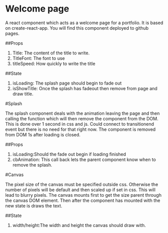
# Welcome page

A react component which acts as a welcome page for a portfolio. It is based on create-react-app. You will find this component deployed to github pages. 

##Props

 1. Title: The content of the title to write. 
 2. TitleFont: The font to use 
 3. titleSpeed: How quickly to write the title


 ##State

 1. isLoading: The splash page should begin to fade out
 2. isShowTitle: Once the splash has fadeout then remove from page and draw title.
 

#Splash 

The splash component deals with the animation leaving the page and then calling the function which will then remove the component from the DOM. 
This is done over 1 second in css and js. Could connect to transitionend event but there is no need for that right now. The component is removed from
DOM 1s after loading is closed.


##Props

 1. isLoading:Should the fade out begin if loading finished
 2. cbAnimation: This call back lets the parent component know when to remove the splash.


#Canvas 

The pixel size of the canvas must be specified outside css. Otherwise the number of pixels will be default and then scaled up if set in css.
This will lead to blurry pixels. The canvas mounts first to get the size parent through the canvas DOM element. 
Then after the component has mounted with the new state is draws the text.

##State

 1. width/height:The width and height the canvas should draw with.



